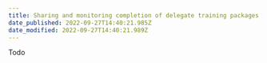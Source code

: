 ```yaml
---
title: Sharing and monitoring completion of delegate training packages
date_published: 2022-09-27T14:40:21.985Z
date_modified: 2022-09-27T14:40:21.989Z
---
```

Todo